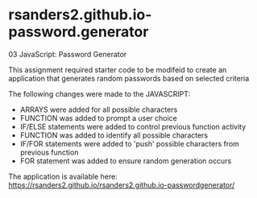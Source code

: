 # rsanders2.github.io-password.generator

03 JavaScript: Password Generator    

This assignment required starter code to be modifeid to create an application that generates random passwords based on selected criteria    

The following changes were made to the JAVASCRIPT: 

- ARRAYS were added for all possible characters
- FUNCTION was added to prompt a user choice
- IF/ELSE statements were added to control previous function activity 
- FUNCTION was added to identify all possible characters
- IF/FOR statements were added to 'push' possible characters from previous function
- FOR statement was added to ensure random generation occurs

The application is available here: https://rsanders2.github.io/rsanders2.github.io-passwordgenerator/
